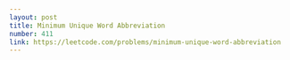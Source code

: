 ```yaml
---
layout: post
title: Minimum Unique Word Abbreviation
number: 411
link: https://leetcode.com/problems/minimum-unique-word-abbreviation
---
```

